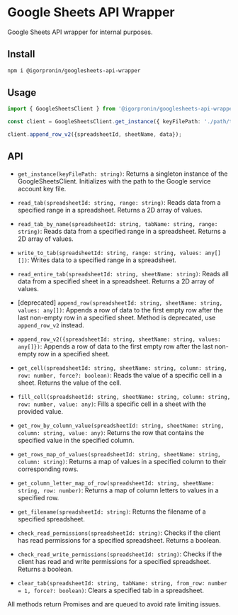 # Google Sheets API Wrapper

Google Sheets API wrapper for internal purposes.

## Install

```bash
npm i @igorpronin/googlesheets-api-wrapper
```

## Usage

```typescript
import { GoogleSheetsClient } from '@igorpronin/googlesheets-api-wrapper';

const client = GoogleSheetsClient.get_instance({ keyFilePath: './path/to/keyfile.json', isSilent: false });

client.append_row_v2({spreadsheetId, sheetName, data});
```

## API

- `get_instance(keyFilePath: string)`: Returns a singleton instance of the GoogleSheetsClient. Initializes with the path to the Google service account key file.

- `read_tab(spreadsheetId: string, range: string)`: Reads data from a specified range in a spreadsheet. Returns a 2D array of values.

- `read_tab_by_name(spreadsheetId: string, tabName: string, range: string)`: Reads data from a specified range in a spreadsheet. Returns a 2D array of values.

- `write_to_tab(spreadsheetId: string, range: string, values: any[][])`: Writes data to a specified range in a spreadsheet.

- `read_entire_tab(spreadsheetId: string, sheetName: string)`: Reads all data from a specified sheet in a spreadsheet. Returns a 2D array of values.

- [deprecated] `append_row(spreadsheetId: string, sheetName: string, values: any[])`: Appends a row of data to the first empty row after the last non-empty row in a specified sheet. Method is deprecated, use `append_row_v2` instead.

- `append_row_v2({spreadsheetId: string, sheetName: string, values: any[]})`: Appends a row of data to the first empty row after the last non-empty row in a specified sheet.

- `get_cell(spreadsheetId: string, sheetName: string, column: string, row: number, force?: boolean)`: Reads the value of a specific cell in a sheet. Returns the value of the cell.

- `fill_cell(spreadsheetId: string, sheetName: string, column: string, row: number, value: any)`: Fills a specific cell in a sheet with the provided value.

- `get_row_by_column_value(spreadsheetId: string, sheetName: string, column: string, value: any)`: Returns the row that contains the specified value in the specified column.

- `get_rows_map_of_values(spreadsheetId: string, sheetName: string, column: string)`: Returns a map of values in a specified column to their corresponding rows.

- `get_column_letter_map_of_row(spreadsheetId: string, sheetName: string, row: number)`: Returns a map of column letters to values in a specified row.

- `get_filename(spreadsheetId: string)`: Returns the filename of a specified spreadsheet.

- `check_read_permissions(spreadsheetId: string)`: Checks if the client has read permissions for a specified spreadsheet. Returns a boolean.

- `check_read_write_permissions(spreadsheetId: string)`: Checks if the client has read and write permissions for a specified spreadsheet. Returns a boolean.

- `clear_tab(spreadsheetId: string, tabName: string, from_row: number = 1, force?: boolean)`: Clears a specified tab in a spreadsheet.

All methods return Promises and are queued to avoid rate limiting issues.
